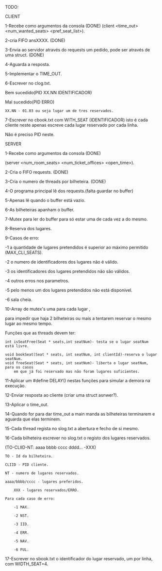TODO:

CLIENT

1-Recebe como argumentos da consola																(DONE)
(client <time_out> <num_wanted_seats> <pref_seat_list>).

2-cria FIFO ansXXXX.																		(DONE)

3-Envia ao servidor através do requests um pedido, pode ser através de uma struct.										(DONE)

4-Aguarda a resposta.

5-Implementar o TIME_OUT.

6-Escrever no clog.txt.

Bem sucedido(PID XX.NN IDENTIFICADOR)

Mal sucedido(PID ERRO)

	XX.NN - 01.03 ou seja lugar um de tres reservados.

7-Escrever no cbook.txt com WITH_SEAT (IDENTIFICADOR) isto é cada cliente neste apenas escreve cada lugar reservado por cada linha.

Não é preciso PID neste.





SERVER

1-Recebe como argumentos da consola																(DONE)

(server <num_room_seats> <num_ticket_offices> <open_time>).

2-Cria o FIFO requests.																		(DONE)

3-Cria o numero de threads por bilheteira.															(DONE)

4-O programa principal lê dos requests.(falta guardar no buffer)

5-Apenas lê quando o buffer está vazio.

6-As bilheteiras apanham o buffer.

7-Mutex para ler do buffer para só estar uma de cada vez a do mesmo.

8-Reserva dos lugares.

9-Casos de erro:

-1 a quantidade de lugares pretendidos é superior ao máximo permitido (MAX_CLI_SEATS).

-2 o numero de identificadores dos lugares não é válido.

-3 os identificadores dos lugares pretendidos não são válidos.

-4 outros erros nos parametros.

-5 pelo menos um dos lugares pretendidos não está disponível.

-6 sala cheia.

10-Array de mutex's uma para cada lugar ,

para impedir que haja 2 bilheteiras ou mais a tentarem reservar o mesmo lugar ao mesmo tempo.

Funções que as threads devem ter:
  
	int isSeatFree(Seat * seats,int seatNum)- testa se o lugar seatNum está livre.

	void bookSeat(Seat * seats, int seatNum, int clientId)-reserva o lugar seatNum.
	void freeSeat(Seat * seats, int seatNum)- liberta o lugar seatNum, para os casos
		em que já foi reservado mas não foram lugares suficientes.
11-Aplicar um #define DELAY() nestas funções para simular a demora na execução.

12-Enviar resposta ao cliente (criar uma struct asnwer?).

13-Aplicar o time_out.

14-Quando for para dar time_out a main manda as bilheteiras terminarem e aguarda que elas terminem.

15-Cada thread regista no slog.txt a abertura e fecho de si mesmo.

16-Cada bilheteira escrever no slog.txt o registo dos lugares reservados.

(TO-CLIID-NT: aaaa bbbb cccc dddd... -XXX)

	TO - Id da bilheteira.

	CLIID - PID cliente.

	NT - numero de lugares reservados.

	aaaa/bbbb/cccc - lugares preferidos.

		XXX - lugares reservados/ERRO.

	Para cada caso de erro:

		-1 MAX.

		-2 NST.

		-3 IID.

		-4 ERR.

		-5 NAV.

		-6 FUL.
17-Escrever no sbook.txt o identificador do lugar reservado, um por linha, com WIDTH_SEAT=4.
